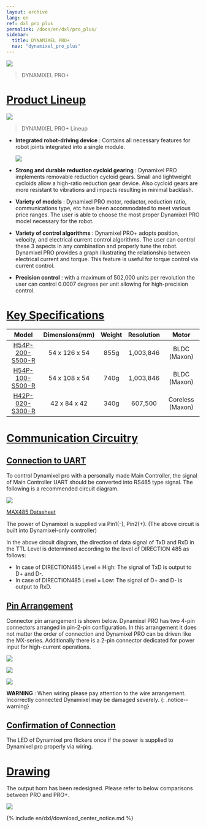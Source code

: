 ```yaml
---
layout: archive
lang: en
ref: dxl_pro_plus
permalink: /docs/en/dxl/pro_plus/
sidebar:
  title: DYNAMIXEL PRO+
  nav: "dynamixel_pro_plus"
---
```


![](/assets/images/dxl/pro_plus/pro-plus.png)
> DYNAMIXEL PRO+

# [Product Lineup](#product-lineup)

![](/assets/images/dxl/pro_plus/dynamixel_pro_plus_lineup_table.jpg)

> DYNAMIXEL PRO+ Lineup

- **Integrated robot-driving device** : Contains all necessary features for robot joints integrated into a single module.

  ![](/assets/images/dxl/pro/dxl_pro_intro.gif)

- **Strong and durable reduction cycloid gearing** : Dynamixel PRO implements removable reduction cycloid gears. Small and lightweight cycloids allow a high-ratio reduction gear device. Also cycloid gears are more resistant to vibrations and impacts resulting in minimal backlash.

- **Variety of models** : Dynamixel PRO motor, redactor, reduction ratio, communications type, etc have been accommodated to meet various price ranges. The user is able to choose the most proper Dynamixel PRO model necessary for the robot.

- **Variety of control algorithms** : Dynamixel PRO+ adopts position, velocity, and electrical current control algorithms. The user can control these 3 aspects in any combination and properly tune the robot. Dynamixel PRO provides a graph illustrating the relationship between electrical current and torque. This feature is useful for torque control via current control.

- **Precision control** : with a maximum of 502,000 units per revolution the user can control 0.0007 degrees per unit allowing for high-precision control.

# [Key Specifications](#key-specifications)

|                           Model                           | Dimensions(mm) | Weight | Resolution |      Motor       |
|:---------------------------------------------------------:|:--------------:|:------:|:----------:|:----------------:|
| [H54P-200-S500-R](/docs/en/dxl/pro_plus/h54p-200-s500-r/) | 54 x 126 x 54  |  855g  | 1,003,846  |   BLDC (Maxon)   |
| [H54P-100-S500-R](/docs/en/dxl/pro_plus/h54p-100-s500-r/) | 54 x 108 x 54  |  740g  | 1,003,846  |   BLDC (Maxon)   |
| [H42P-020-S300-R](/docs/en/dxl/pro_plus/h42p-020-s300-r/) |  42 x 84 x 42  |  340g  |  607,500   | Coreless (Maxon) |

# [Communication Circuitry](#communication-circuitry)

## [Connection to UART](#connection-to-uart)
To control Dynamixel pro with a personally made Main Controller, the signal of Main Controller UART should be converted into RS485 type signal. The following is a recommended circuit diagram.

![](/assets/images/dxl/pro/485_circuit_pro.png)

[MAX485 Datasheet](http://ecee.colorado.edu/~mcclurel/max485ds.pdf)

The power of Dynamixel is supplied via Pin1(-), Pin2(+). (The above circuit is built into Dynamixel-only controller)

In the above circuit diagram, the direction of data signal of TxD and RxD in the TTL Level is determined according to the level of DIRECTION 485 as follows:
- In case of DIRECTION485 Level = High: The signal of TxD is output to D+ and D-.
- In case of DIRECTION485 Level = Low: The signal of D+ and D- is output to RxD.

## [Pin Arrangement](#pin-arrangement)
Connector pin arrangement is shown below. Dynamixel PRO has two 4-pin connectors arranged in pin-2-pin configuration. In this arrangement it does not matter the order of connection and Dynamixel PRO can be driven like the MX-series. Additionally there is a 2-pin connector dedicated for power input for high-current operations.

![](/assets/images/dxl/pro_plus/pin_name.png)

![](/assets/images/dxl/pro_plus/connection.png)

![](/assets/images/dxl/pro_plus/wiring.png)

**WARNING** : When wiring please pay attention to the wire arrangement. Incorrectly connected Dynamixel may be damaged severely.
{: .notice--warning}

## [Confirmation of Connection](#confirmation-of-connection)

The LED of Dynamixel pro flickers once if the power is supplied to Dynamixel pro properly via wiring.

# [Drawing](#drawing)
The output horn has been redesigned. Please refer to below comparisons between PRO and PRO+.

![](/assets/images/dxl/pro_plus/h54p_drawing.png)

{% include en/dxl/download_center_notice.md %}
